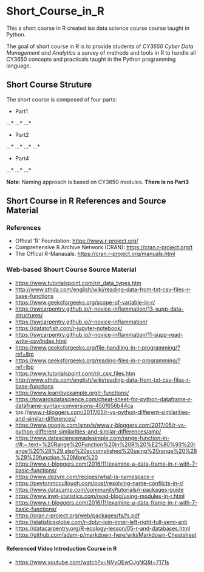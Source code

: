 # Short_Course_in_R
This a short course in R created iso data science course course taught in Python. 

The goal of short course in R is to provide students of *CY3650 Cyber Data Management and Analytics* a survey of methods and tools in R to handle all CY3650 concepts and practicals taught in the Python programming language.

## Short Course Struture
The short course is composed of four parts:

* Part1

...*
...*
...*
* Part2

...*
...*
...*
...*
* Part4

...*
...*
...*

**Note**: Naming approach is based on CY3650 modules. **__There is no Part3__**

## Short Course in R References and Source Material

### References

* Offical 'R' Foundation: https://www.r-project.org/ 
* Comprehensive R Archive Network (CRAN): https://cran.r-project.org/t
* The Offical R-Manauals: https://cran.r-project.org/manuals.html

### Web-based Shourt Course Source Material

* https://www.tutorialspoint.com/r/r_data_types.htm
* http://www.sthda.com/english/wiki/reading-data-from-txt-csv-files-r-base-functions
* https://www.geeksforgeeks.org/scope-of-variable-in-r/
* https://swcarpentry.github.io/r-novice-inflammation/13-supp-data-structures/
* https://swcarpentry.github.io/r-novice-inflammation/
* https://datatofish.com/r-jupyter-notebook/
* https://swcarpentry.github.io/r-novice-inflammation/11-supp-read-write-csv/index.html
* https://www.geeksforgeeks.org/file-handling-in-r-programming/?ref=lbp
* https://www.geeksforgeeks.org/reading-files-in-r-programming/?ref=lbp
* https://www.tutorialspoint.com/r/r_csv_files.htm
* http://www.sthda.com/english/wiki/reading-data-from-txt-csv-files-r-base-functions
* https://www.learnbyexample.org/r-functions/
* https://towardsdatascience.com/cheat-sheet-for-python-dataframe-r-dataframe-syntax-conversions-450f656b44ca
* tps://www.r-bloggers.com/2017/05/r-vs-python-different-similarities-and-similar-differences/
* https://www.google.com/amp/s/www.r-bloggers.com/2017/05/r-vs-python-different-similarities-and-similar-differences/amp/
* https://www.datasciencemadesimple.com/range-function-in-r/#:~:text=%20Range%20Function%20in%20R%20%E2%80%93%20range%20%28%29,also%20accomplished%20using%20range%20%28%29%20function.%20More%20
* https://www.r-bloggers.com/2016/11/examine-a-data-frame-in-r-with-7-basic-functions/
* https://www.dezyre.com/recipes/what-is-namespace-r
* https://peytonmccullough.com/post/resolving-name-conflicts-in-r/
* https://www.datacamp.com/community/tutorials/r-packages-guide
* https://www.inwt-statistics.com/read-blog/using-modules-in-r.html
* https://www.r-bloggers.com/2016/11/examine-a-data-frame-in-r-with-7-basic-functions/
* https://cran.r-project.org/web/packages/fs/fs.pdf
* https://statisticsglobe.com/r-dplyr-join-inner-left-right-full-semi-anti 
* https://datacarpentry.org/R-ecology-lesson/05-r-and-databases.html
* https://github.com/adam-p/markdown-here/wiki/Markdown-Cheatsheet

#### Referenced Video Introduction Course in R

* https://www.youtube.com/watch?v=NVyOEwOJgNQ&t=7171s









 




